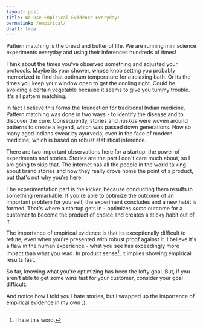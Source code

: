 ```yaml
---
layout: post
title: We Use Empirical Evidence Everyday!
permalink: /empirical/
draft: true
---
```


Pattern matching is the bread and butter of life. We are running mini science experiments everyday and using their inferences hundreds of times!

Think about the times you've observed something and adjusted your protocols. Maybe its your shower, whose knob setting you probably memorized to find that optimum temperature for a relaxing bath. Or its the times you keep your window open to get the cooling right. Could be avoiding a certain vegetable because it seems to give you tummy trouble. It's all pattern matching.

In fact I believe this forms the foundation for traditional Indian medicine. Pattern matching was done in two ways - to identify the disease and to discover the cure. Consequently, stories and *nuskas* were woven around patterns to create a legend, which was passed down generations. Now so many aged indians swear by ayurveda, even in the face of modern medicine, which is based on robust statistical inference.

There are two important observations here for a startup: the power of experiments and stories. Stories are the part I don't care much about, so I am going to skip that. The internet has all the people in the world talking about brand stories and how they really drove home the point of a product, but that's not why you're here.

The experimentation part is the kicker, because conducting them results in something remarkable. If you're able to optimize the outcome of an important problem for yourself, the experiment concludes and a new habit is formed. That's where a startup gets in - optimizes *some* outcome for a customer to become the product of choice and creates a sticky habit out of it. 

The importance of empirical evidence is that its exceptionally difficult to refute, even when you're presented with robust proof against it. I believe it's a flaw in the human experience - what you see has exceedingly more impact than what you read. In product sense[^prodsense], it implies showing empirical results fast.

So far, knowing what you're optimizing has been the lofty goal. But, if you aren't able to get some wins fast for your customer, consider your goal difficult.

And notice how I told you I hate stories, but I wrapped up the importance of empirical evidence in my own ;).

[^prodsense]: I hate this word.